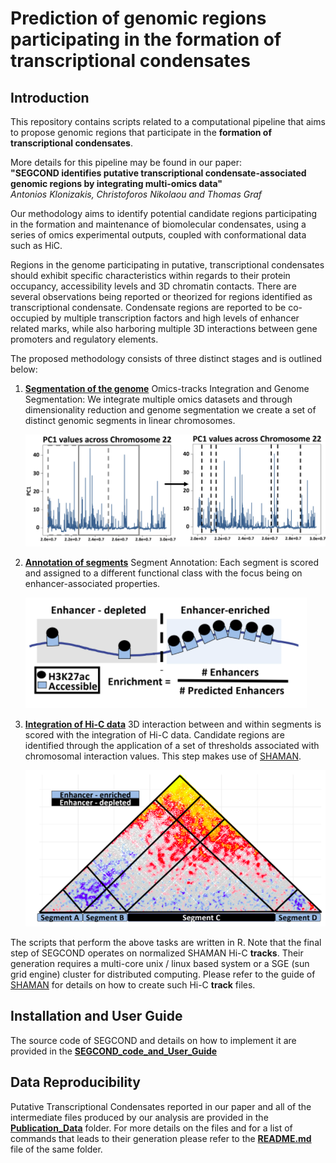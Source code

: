 # Prediction of genomic regions participating in the formation of transcriptional condensates

## Introduction

This repository contains scripts related to a computational pipeline that aims to propose genomic regions that participate in the **formation of transcriptional condensates**. 

More details for this pipeline may be found in our paper:  
**"SEGCOND identifies putative transcriptional condensate-associated genomic regions by integrating  multi-omics data"**  
_Antonios Klonizakis, Christoforos Nikolaou and Thomas Graf_

Our methodology aims to identify potential candidate regions participating in the formation and maintenance of biomolecular condensates, using a series of omics experimental outputs, coupled with conformational data such as HiC.
 
Regions in the genome participating in putative, transcriptional condensates should exhibit specific characteristics within regards to their protein occupancy, accessibility levels and 3D chromatin contacts. There are several observations being reported or theorized for regions identified as transcriptional condensate. Condensate regions are reported to be co-occupied by multiple transcription factors and high levels of enhancer related marks, while also harboring multiple 3D interactions between gene promoters and regulatory elements.

The proposed methodology consists of three distinct stages and is outlined below:

1. [**Segmentation of the genome**](https://github.com/AntonisK95/SEGCOND/tree/main/SEGCOND_code_and_User_Guide#segmentation)
   Omics-tracks Integration and Genome Segmentation: We integrate multiple omics datasets and through dimensionality reduction and genome segmentation we create a set of distinct genomic segments in linear chromosomes.

    ![Genome Segmentation](Figures/Figure1.png)

2. [**Annotation of segments**](https://github.com/AntonisK95/SEGCOND/tree/main/SEGCOND_code_and_User_Guide#annotation)
   Segment Annotation: Each segment is scored and assigned to a different functional class with the focus being on enhancer-associated properties.

   ![Genome Segment Annotation](Figures/Figure2.png)

3. [**Integration of Hi-C data**](https://github.com/AntonisK95/SEGCOND/tree/main/SEGCOND_code_and_User_Guide#hi-c-integration)
   3D interaction between and within segments is scored with the integration of Hi-C data. Candidate regions are identified through the application of a set of thresholds associated with chromosomal interaction values. This step makes use of [SHAMAN](https://github.com/tanaylab/shaman).

    ![Hi-C Integration](Figures/Figure3.png)

The scripts that perform the above tasks are written in R. Note that the final step of SEGCOND operates on normalized SHAMAN Hi-C **tracks**. Their generation requires a multi-core unix / linux based system or a SGE (sun grid engine) cluster for distributed computing. Please refer to the guide of [SHAMAN](https://github.com/tanaylab/shaman) for details on how to create such Hi-C **track** files. 

## Installation and User Guide 

The source code of SEGCOND and details on how to implement it are provided in the [**SEGCOND_code_and_User_Guide**](https://github.com/AntonisK95/SEGCOND/tree/main/SEGCOND_code_and_User_Guide)

## Data Reproducibility 

Putative Transcriptional Condensates reported in our paper and all of the intermediate files produced by our analysis are provided in the [**Publication_Data**](https://github.com/AntonisK95/SEGCOND/tree/main/Publication_Data) folder. For more details on the files and for a list of commands that leads to their generation please refer to the [**README.md**](https://github.com/AntonisK95/SEGCOND/tree/main/Publication_Data#code-to-reproduce-our-published-data) file of the same folder. 
